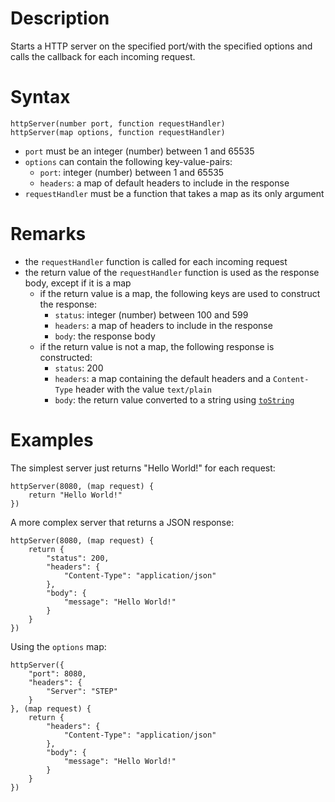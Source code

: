 # Description

Starts a HTTP server on the specified port/with the specified options and calls the callback for each incoming request.

# Syntax

```step
httpServer(number port, function requestHandler)
httpServer(map options, function requestHandler)
```

- `port` must be an integer (number) between 1 and 65535
- `options` can contain the following key-value-pairs:
    - `port`: integer (number) between 1 and 65535
    - `headers`: a map of default headers to include in the response
- `requestHandler` must be a function that takes a map as its only argument

# Remarks

- the `requestHandler` function is called for each incoming request
- the return value of the `requestHandler` function is used as the response body, except if it is a map
    - if the return value is a map, the following keys are used to construct the response:
        - `status`: integer (number) between 100 and 599
        - `headers`: a map of headers to include in the response
        - `body`: the response body
    - if the return value is not a map, the following response is constructed:
        - `status`: 200
        - `headers`: a map containing the default headers and a `Content-Type` header with the value `text/plain`
        - `body`: the return value converted to a string using [`toString`](./ToString)

# Examples

The simplest server just returns "Hello World!" for each request:

```step
httpServer(8080, (map request) {
    return "Hello World!"
})
```

A more complex server that returns a JSON response:

```step
httpServer(8080, (map request) {
    return {
        "status": 200,
        "headers": {
            "Content-Type": "application/json"
        },
        "body": {
            "message": "Hello World!"
        }
    }
})
```

Using the `options` map:

```step
httpServer({
    "port": 8080,
    "headers": {
        "Server": "STEP"
    }
}, (map request) {
    return {
        "headers": {
            "Content-Type": "application/json"
        },
        "body": {
            "message": "Hello World!"
        }
    }
})
```
